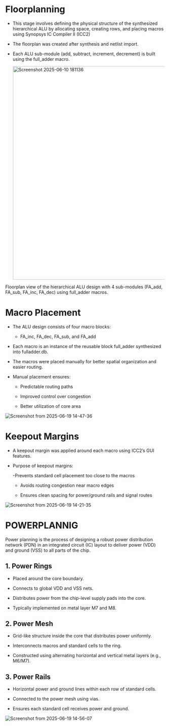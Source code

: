 # Floorplanning

- This stage involves defining the physical structure of the synthesized hierarchical ALU by allocating space, creating rows, and placing macros using Synopsys IC Compiler II (ICC2)
- The floorplan was created after synthesis and netlist import.

- Each ALU sub-module (add, subtract, increment, decrement) is built using the full_adder macro.

  <img width="674" alt="Screenshot 2025-06-10 181136" src="https://github.com/user-attachments/assets/31ff772c-779e-4235-b752-4e143964e520" />

 
 
 Floorplan view of the hierarchical ALU design with 4 sub-modules (FA_add, FA_sub, FA_inc, FA_dec) using full_adder macros.





# Macro Placement

- The ALU design consists of four macro blocks:
   - FA_inc, FA_dec, FA_sub, and FA_add

- Each macro is an instance of the reusable block full_adder synthesized into fulladder.db.

- The macros were placed manually for better spatial organization and easier routing.

- Manual placement ensures:

   - Predictable routing paths

   - Improved control over congestion

   - Better utilization of core area
 
     
![Screenshot from 2025-06-19 14-47-36](https://github.com/user-attachments/assets/36e501a5-9260-42ea-89f8-300111e0a445)


# Keepout Margins
- A keepout margin was applied around each macro using ICC2’s GUI features.

- Purpose of keepout margins:

   -Prevents standard cell placement too close to the macros

   - Avoids routing congestion near macro edges

   - Ensures clean spacing for power/ground rails and signal routes


![Screenshot from 2025-06-19 14-21-35](https://github.com/user-attachments/assets/27555308-cbbc-4858-858c-6769bcf8eed4)



 # POWERPLANNIG


Power planning is the process of designing a robust power distribution network (PDN) in an integrated circuit (IC) layout to deliver power (VDD) and ground (VSS) to all parts of the chip.


## 1. Power Rings
- Placed around the core boundary.

- Connects to global VDD and VSS nets.

- Distributes power from the chip-level supply pads into the core.

- Typically implemented on metal layer M7 and M8.

## 2. Power Mesh
- Grid-like structure inside the core that distributes power uniformly.

- Interconnects macros and standard cells to the ring.

- Constructed using alternating horizontal and vertical metal layers (e.g., M6/M7).

## 3. Power Rails
- Horizontal power and ground lines within each row of standard cells.

- Connected to the power mesh using vias.

- Ensures each standard cell receives power and ground.


![Screenshot from 2025-06-19 14-56-07](https://github.com/user-attachments/assets/7a3a7332-d711-47f4-bc83-89abd2aba9e4)

 
